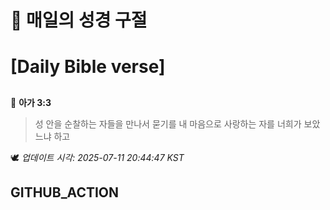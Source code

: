 # 🙏 매일의 성경 구절
# [Daily Bible verse]
##
<!-- START_BIBLE_VERSE -->
📖 **아가 3:3**
> 성 안을 순찰하는 자들을 만나서 묻기를 내 마음으로 사랑하는 자를 너희가 보았느냐 하고

🕊️ _업데이트 시각: 2025-07-11 20:44:47 KST_
  <!-- END_BIBLE_VERSE -->
## GITHUB_ACTION
